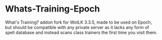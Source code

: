 # Whats-Training-Epoch
What's Training? addon fork for WotLK 3.3.5, made to be used on Epoch, but should be compatible with any private server as it lacks any form of spell database and instead scans class trainers the first time you visit them.
